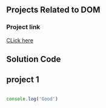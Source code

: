 ## Projects Related to DOM

### Project link 
[CLick here](https://stackblitz.com/edit/stackblitz-starters-pxae5t2z?file=index.html)

## Solution Code

## project 1

```javascript

console.log('Good')


```

